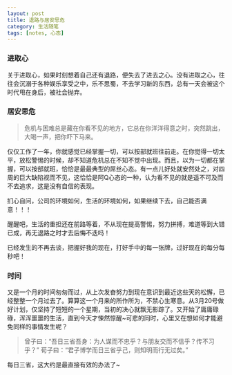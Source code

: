 ```yaml
---
layout: post
title: 退路与居安思危
category: 生活随笔
tags: [notes, 心态]
---
```



### 进取心

关于进取心，如果时刻想着自己还有退路，便失去了进去之心。没有进取之心，往往会沉溺于各种娱乐享受之中，乐不思蜀，不去学习新的东西，总有一天会被这个时代甩在身后，被社会抛弃。

### 居安思危

> 危机与困难总是藏在你看不见的地方，它总在你洋洋得意之时，突然跳出，大喝一声，把你吓下马来。

仅仅工作了一年，你就感觉已经掌握一切，可以按部就班往前走。在你觉得一切太平，放松警惕的时候，却不知道危机总在不知不觉中出现。而且，以为一切都在掌握，可以按部就班，恰恰是最最典型的屌丝心态。有一点儿好处就安然处之，对四周的巨大缺陷视而不见，这恰恰是阿Q心态的一种，认为看不见的就是遥不可及而不去追求，这是没有自信的表现。

扪心自问，公司的环境如何，生活的环境如何，如果继续下去，自己能否满意！！！

醒醒吧，生活的重担还在前路等着，不从现在提高警惕，努力拼搏，难道等到大错已成，再无退路之时才去后悔不迭吗！

已经发生的不再去谈，把握好我的现在，打好手中的每一张牌，过好现在的每分每秒吧！

### 时间

又是一个月的时间匆匆而过，从上次发奋努力到现在意识到最近这些天的松懈，已经整整一个月过去了。算算这一个月来的所作所为，不禁心生寒意。从3月20号做好计划，仅坚持了短短的一个星期，当初的决心就飘无影踪了。又开始了庸庸碌碌，浑浑噩噩的生活，直到今天才悚然惊醒~可悲的同时，心里又在想如何才能避免同样的事情发生呢？

> 曾子曰：“吾日三省吾身：为人谋而不忠乎？与朋友交而不信乎？传不习乎？”
> 荀子曰：“君子博学而日三省乎己，则知明而行无过矣。”

每日三省，这大约是最直接有效的办法了~
